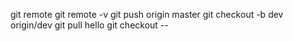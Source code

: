 git remote
git remote -v
git push origin master
git checkout -b dev origin/dev
git pull hello
git checkout -- <filename>
